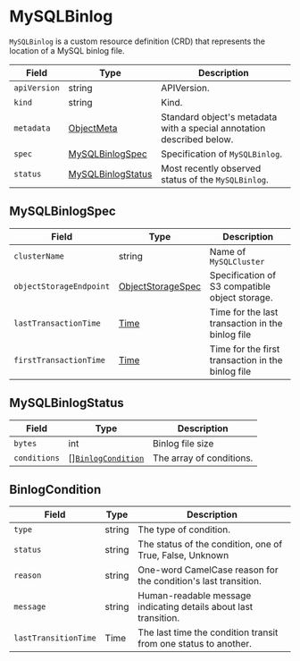 MySQLBinlog
===========

`MySQLBinlog` is a custom resource definition (CRD) that represents
the location of a MySQL binlog file.

| Field        | Type                                    | Description                                                           |
|--------------|-----------------------------------------|-----------------------------------------------------------------------|
| `apiVersion` | string                                  | APIVersion.                                                           |
| `kind`       | string                                  | Kind.                                                                 |
| `metadata`   | [ObjectMeta]                            | Standard object's metadata with a special annotation described below. |
| `spec`       | [MySQLBinlogSpec](#MySQLBinlogSpec)     | Specification of `MySQLBinlog`.                                       |
| `status`     | [MySQLBinlogStatus](#MySQLBinlogStatus) | Most recently observed status of the `MySQLBinlog`.                   |

MySQLBinlogSpec
---------------

| Field                   | Type                                                                | Description                                       |
|-------------------------|---------------------------------------------------------------------|---------------------------------------------------|
| `clusterName`           | string                                                              | Name of `MySQLCluster`                            |
| `objectStorageEndpoint` | [ObjectStorageSpec](crd_mysql_backup_schedule.md#ObjectStorageSpec) | Specification of S3 compatible object storage.    |
| `lastTransactionTime`   | [Time]                                                              | Time for the last transaction in the binlog file  |
| `firstTransactionTime`  | [Time]                                                              | Time for the first transaction in the binlog file |


MySQLBinlogStatus
-----------------

| Field        | Type                                    | Description              |
|--------------|-----------------------------------------|--------------------------|
| `bytes`      | int                                     | Binlog file size         |
| `conditions` | [][`BinlogCondition`](#BinlogCondition) | The array of conditions. |

BinlogCondition
---------------

| Field                | Type   | Description                                                      |
|----------------------|--------|------------------------------------------------------------------|
| `type`               | string | The type of condition.                                           |
| `status`             | string | The status of the condition, one of True, False, Unknown         |
| `reason`             | string | One-word CamelCase reason for the condition's last transition.   |
| `message`            | string | Human-readable message indicating details about last transition. |
| `lastTransitionTime` | Time   | The last time the condition transit from one status to another.  |

[ObjectMeta]: https://kubernetes.io/docs/reference/generated/kubernetes-api/v1.17/#objectmeta-v1-meta
[Time]: https://kubernetes.io/docs/reference/generated/kubernetes-api/v1.17/#time-v1-meta
